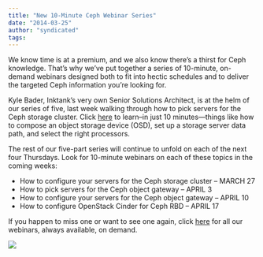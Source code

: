 ```yaml
---
title: "New 10-Minute Ceph Webinar Series"
date: "2014-03-25"
author: "syndicated"
tags: 
---
```


We know time is at a premium, and we also know there’s a thirst for Ceph knowledge. That’s why we’ve put together a series of 10-minute, on-demand webinars designed both to fit into hectic schedules and to deliver the targeted Ceph information you’re looking for.

Kyle Bader, Inktank’s very own Senior Solutions Architect, is at the helm of our series of five, last week walking through how to pick servers for the Ceph storage cluster. Click [here](http://www.inktank.com/webinars/?commid=105671) to learn–in just 10 minutes—things like how to compose an object storage device (OSD), set up a storage server data path, and select the right processors.

The rest of our five-part series will continue to unfold on each of the next four Thursdays. Look for 10-minute webinars on each of these topics in the coming weeks:

- How to configure your servers for the Ceph storage cluster – MARCH 27
- How to pick servers for the Ceph object gateway – APRIL 3
- How to configure your servers for the Ceph object gateway – APRIL 10
- How to configure OpenStack Cinder for Ceph RBD – APRIL 17

If you happen to miss one or want to see one again, click [here](http://www.inktank.com/webinars/) for all our webinars, always available, on demand.

![](http://track.hubspot.com/__ptq.gif?a=265024&k=14&bu=http%3A%2F%2Fwww.inktank.com&r=http%3A%2F%2Fwww.inktank.com%2Funcategorized%2Fnew-10-minute-ceph-webinar-series%2F&bvt=rss&p=wordpress)
